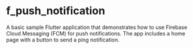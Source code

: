 # f_push_notification

A basic sample Flutter application that demonstrates how to use Firebase Cloud Messaging (FCM) for push notifications. The app includes a home page with a button to send a ping notification.